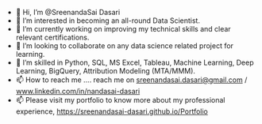 - 👋 Hi, I’m @SreenandaSai Dasari         
- 👀 I’m interested in becoming an all-round Data Scientist.        
- 🌱 I’m currently working on improving my technical skills and clear relevant certifications.    
- 💞️ I’m looking to collaborate on any data science related project for learning.    
- 💞️ I’m skilled in Python, SQL, MS Excel, Tableau, Machine Learning, Deep Learning, BigQuery, Attribution Modeling (MTA/MMM).
- 📫 How to reach me ....  reach me on sreenandasai.dasari@gmail.com / www.linkedin.com/in/nandasai-dasari
- 📫 Please visit my portfolio to know more about my professional experience, https://sreenandasai-dasari.github.io/Portfolio
   
 
  
<!---   
SreenandaSai-Dasari/SreenandaSai-Dasari is a ✨ special ✨ repository because its `README.md` (this file) appears on your GitHub profile.
You can click the Preview link to take a look at your changes.
--->
